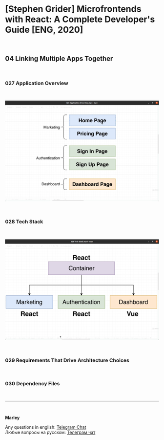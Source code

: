 # [Stephen Grider] Microfrontends with React: A Complete Developer's Guide [ENG, 2020]

<br/>

## 04 Linking Multiple Apps Together

<br/>

### 027 Application Overview

<br/>

![Application](/img/pic-m04-p01.png?raw=true)

<br/>

### 028 Tech Stack

<br/>

![Application](/img/pic-m04-p02.png?raw=true)

<br/>

### 029 Requirements That Drive Architecture Choices

<br/>

### 030 Dependency Files

<br/>

---

<br/>

**Marley**

Any questions in english: <a href="https://jsdev.org/chat/">Telegram Chat</a>  
Любые вопросы на русском: <a href="https://jsdev.ru/chat/">Телеграм чат</a>
